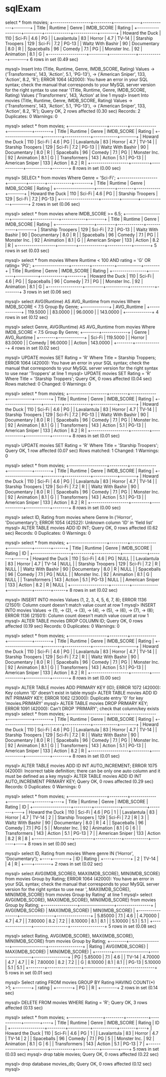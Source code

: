 # sqlExam
select * from movies;
+-------------------+---------+-------------+------------+--------+
| Title             | Runtime | Genre       | IMDB_SCORE | Rating |
+-------------------+---------+-------------+------------+--------+
| Howard the Duck   |     110 | Sci-Fi      |        4.6 | PG     |
| Lavalantula       |      83 | Horror      |        4.7 | TV-14  |
| Starship Troopers |     129 | Sci-Fi      |        7.2 | PG-13  |
| Waltz With Bashir |      90 | Documentary |        8.0 | R      |
| Spaceballs        |      96 | Comedy      |        7.1 | PG     |
| Monster Inc.      |      92 | Animation   |        8.1 | G      |
+-------------------+---------+-------------+------------+--------+
6 rows in set (0.49 sec)

mysql> Insert Into (Title, Runtime, Genre, IMDB_SCORE, Rating) Values
    -> ('Transformers', 143, 'Action', 5.1, 'PG-13'),
    -> ('American Sniper', 133, 'Action', 8.2, 'R');
ERROR 1064 (42000): You have an error in your SQL syntax; check the manual that corresponds to your MySQL server version for the right syntax to use near '(Title, Runtime, Genre, IMDB_SCORE, Rating) Values
('Transformers', 143, 'Action' at line 1
mysql> Insert Into movies (Title, Runtime, Genre, IMDB_SCORE, Rating) Values                                                                            -> ('Transformers', 143, 'Action', 5.1, 'PG-13'),                                                                                                   -> ('American Sniper', 133, 'Action', 8.2, 'R');                                                                                                Query OK, 2 rows affected (0.30 sec)
Records: 2  Duplicates: 0  Warnings: 0

mysql> select * from movies;
+-------------------+---------+-------------+------------+--------+
| Title             | Runtime | Genre       | IMDB_SCORE | Rating |
+-------------------+---------+-------------+------------+--------+
| Howard the Duck   |     110 | Sci-Fi      |        4.6 | PG     |
| Lavalantula       |      83 | Horror      |        4.7 | TV-14  |
| Starship Troopers |     129 | Sci-Fi      |        7.2 | PG-13  |
| Waltz With Bashir |      90 | Documentary |        8.0 | R      |
| Spaceballs        |      96 | Comedy      |        7.1 | PG     |
| Monster Inc.      |      92 | Animation   |        8.1 | G      |
| Transformers      |     143 | Action      |        5.1 | PG-13  |
| American Sniper   |     133 | Action      |        8.2 | R      |
+-------------------+---------+-------------+------------+--------+
8 rows in set (0.00 sec)

mysql> SELECt * from movies Where Genre = 'Sci-Fi';
+-------------------+---------+--------+------------+--------+
| Title             | Runtime | Genre  | IMDB_SCORE | Rating |
+-------------------+---------+--------+------------+--------+
| Howard the Duck   |     110 | Sci-Fi |        4.6 | PG     |
| Starship Troopers |     129 | Sci-Fi |        7.2 | PG-13  |
+-------------------+---------+--------+------------+--------+
2 rows in set (0.06 sec)

mysql> select * from movies where IMDB_SCORE >= 6.5;
+-------------------+---------+-------------+------------+--------+
| Title             | Runtime | Genre       | IMDB_SCORE | Rating |
+-------------------+---------+-------------+------------+--------+
| Starship Troopers |     129 | Sci-Fi      |        7.2 | PG-13  |
| Waltz With Bashir |      90 | Documentary |        8.0 | R      |
| Spaceballs        |      96 | Comedy      |        7.1 | PG     |
| Monster Inc.      |      92 | Animation   |        8.1 | G      |
| American Sniper   |     133 | Action      |        8.2 | R      |
+-------------------+---------+-------------+------------+--------+
5 rows in set (0.03 sec)

mysql> select * from movies Where Runtime < 100 AND rating = 'G' OR rating= 'PG';
+-----------------+---------+-----------+------------+--------+
| Title           | Runtime | Genre     | IMDB_SCORE | Rating |
+-----------------+---------+-----------+------------+--------+
| Howard the Duck |     110 | Sci-Fi    |        4.6 | PG     |
| Spaceballs      |      96 | Comedy    |        7.1 | PG     |
| Monster Inc.    |      92 | Animation |        8.1 | G      |
+-----------------+---------+-----------+------------+--------+
3 rows in set (0.06 sec)

mysql> select AVG(Runtime) AS AVG_Runtime from movies Where IMDB_SCORE < 7.5 Group By Genre;
+-------------+
| AVG_Runtime |
+-------------+
|    119.5000 |
|     83.0000 |
|     96.0000 |
|    143.0000 |
+-------------+
4 rows in set (0.12 sec)

mysql> select Genre, AVG(Runtime) AS AVG_Runtime from movies Where IMDB_SCORE < 7.5 Group By Genre;
+--------+-------------+
| Genre  | AVG_Runtime |
+--------+-------------+
| Sci-Fi |    119.5000 |
| Horror |     83.0000 |
| Comedy |     96.0000 |
| Action |    143.0000 |
+--------+-------------+
4 rows in set (0.02 sec)

mysql> UPDATE movies SET Rating = 'R' Where Title = Starship Troppers;
ERROR 1064 (42000): You have an error in your SQL syntax; check the manual that corresponds to your MySQL server version for the right syntax to use near 'Troppers' at line 1
mysql> UPDATE movies SET Rating = 'R' Where Title = 'Starship Troppers';
Query OK, 0 rows affected (0.04 sec)
Rows matched: 0  Changed: 0  Warnings: 0

mysql> select * from movies;
+-------------------+---------+-------------+------------+--------+
| Title             | Runtime | Genre       | IMDB_SCORE | Rating |
+-------------------+---------+-------------+------------+--------+
| Howard the Duck   |     110 | Sci-Fi      |        4.6 | PG     |
| Lavalantula       |      83 | Horror      |        4.7 | TV-14  |
| Starship Troopers |     129 | Sci-Fi      |        7.2 | PG-13  |
| Waltz With Bashir |      90 | Documentary |        8.0 | R      |
| Spaceballs        |      96 | Comedy      |        7.1 | PG     |
| Monster Inc.      |      92 | Animation   |        8.1 | G      |
| Transformers      |     143 | Action      |        5.1 | PG-13  |
| American Sniper   |     133 | Action      |        8.2 | R      |
+-------------------+---------+-------------+------------+--------+
8 rows in set (0.01 sec)

mysql> UPDATE movies SET Rating = 'R' Where Title = 'Starship Troopers';
Query OK, 1 row affected (0.07 sec)
Rows matched: 1  Changed: 1  Warnings: 0

mysql> select * from movies;
+-------------------+---------+-------------+------------+--------+
| Title             | Runtime | Genre       | IMDB_SCORE | Rating |
+-------------------+---------+-------------+------------+--------+
| Howard the Duck   |     110 | Sci-Fi      |        4.6 | PG     |
| Lavalantula       |      83 | Horror      |        4.7 | TV-14  |
| Starship Troopers |     129 | Sci-Fi      |        7.2 | R      |
| Waltz With Bashir |      90 | Documentary |        8.0 | R      |
| Spaceballs        |      96 | Comedy      |        7.1 | PG     |
| Monster Inc.      |      92 | Animation   |        8.1 | G      |
| Transformers      |     143 | Action      |        5.1 | PG-13  |
| American Sniper   |     133 | Action      |        8.2 | R      |
+-------------------+---------+-------------+------------+--------+
8 rows in set (0.00 sec)

mysql> select ID, Rating from movies where Genre In ('Horror', 'Documentary');
ERROR 1054 (42S22): Unknown column 'ID' in 'field list'
mysql> ALTER TABLE movies ADD ID INT; 
Query OK, 0 rows affected (0.62 sec)
Records: 0  Duplicates: 0  Warnings: 0

mysql> select * from movies;
+-------------------+---------+-------------+------------+--------+------+
| Title             | Runtime | Genre       | IMDB_SCORE | Rating | ID   |
+-------------------+---------+-------------+------------+--------+------+
| Howard the Duck   |     110 | Sci-Fi      |        4.6 | PG     | NULL |
| Lavalantula       |      83 | Horror      |        4.7 | TV-14  | NULL |
| Starship Troopers |     129 | Sci-Fi      |        7.2 | R      | NULL |
| Waltz With Bashir |      90 | Documentary |        8.0 | R      | NULL |
| Spaceballs        |      96 | Comedy      |        7.1 | PG     | NULL |
| Monster Inc.      |      92 | Animation   |        8.1 | G      | NULL |
| Transformers      |     143 | Action      |        5.1 | PG-13  | NULL |
| American Sniper   |     133 | Action      |        8.2 | R      | NULL |
+-------------------+---------+-------------+------------+--------+------+
8 rows in set (0.02 sec)

mysql> INSERT INTO movies Values (1, 2, 3, 4, 5, 6, 7, 8); 
ERROR 1136 (21S01): Column count doesn't match value count at row 1
mysql> INSERT INTO movies Values 
    -> (1),
    -> (2),
    -> (3),
    -> (4),
    -> (5),
    -> (6),
    -> (7),
    -> (8);
ERROR 1136 (21S01): Column count doesn't match value count at row 1
mysql> ALTER TABLE movies DROP COLUMN ID;
Query OK, 0 rows affected (0.19 sec)
Records: 0  Duplicates: 0  Warnings: 0

mysql> select * from movies;
+-------------------+---------+-------------+------------+--------+
| Title             | Runtime | Genre       | IMDB_SCORE | Rating |
+-------------------+---------+-------------+------------+--------+
| Howard the Duck   |     110 | Sci-Fi      |        4.6 | PG     |
| Lavalantula       |      83 | Horror      |        4.7 | TV-14  |
| Starship Troopers |     129 | Sci-Fi      |        7.2 | R      |
| Waltz With Bashir |      90 | Documentary |        8.0 | R      |
| Spaceballs        |      96 | Comedy      |        7.1 | PG     |
| Monster Inc.      |      92 | Animation   |        8.1 | G      |
| Transformers      |     143 | Action      |        5.1 | PG-13  |
| American Sniper   |     133 | Action      |        8.2 | R      |
+-------------------+---------+-------------+------------+--------+
8 rows in set (0.00 sec)

mysql> ALTER TABLE movies ADD PRIMARY KEY (ID);
ERROR 1072 (42000): Key column 'ID' doesn't exist in table
mysql> ALTER TABLE movies ADD ID INT PRIMARY KEY;
ERROR 1062 (23000): Duplicate entry '0' for key 'movies.PRIMARY'
mysql> ALTER TABLE movies DROP PRIMARY KEY;
ERROR 1091 (42000): Can't DROP 'PRIMARY'; check that column/key exists
mysql> select * from movies;
+-------------------+---------+-------------+------------+--------+
| Title             | Runtime | Genre       | IMDB_SCORE | Rating |
+-------------------+---------+-------------+------------+--------+
| Howard the Duck   |     110 | Sci-Fi      |        4.6 | PG     |
| Lavalantula       |      83 | Horror      |        4.7 | TV-14  |
| Starship Troopers |     129 | Sci-Fi      |        7.2 | R      |
| Waltz With Bashir |      90 | Documentary |        8.0 | R      |
| Spaceballs        |      96 | Comedy      |        7.1 | PG     |
| Monster Inc.      |      92 | Animation   |        8.1 | G      |
| Transformers      |     143 | Action      |        5.1 | PG-13  |
| American Sniper   |     133 | Action      |        8.2 | R      |
+-------------------+---------+-------------+------------+--------+
8 rows in set (0.01 sec)

mysql> ALTER TABLE movies ADD ID INT AUTO_INCREMENT;
ERROR 1075 (42000): Incorrect table definition; there can be only one auto column and it must be defined as a key
mysql> ALTER TABLE movies ADD ID INT AUTO_INCREMENT PRIMARY KEY;
Query OK, 0 rows affected (0.29 sec)
Records: 0  Duplicates: 0  Warnings: 0

mysql> select * from movies; 
+-------------------+---------+-------------+------------+--------+----+
| Title             | Runtime | Genre       | IMDB_SCORE | Rating | ID |
+-------------------+---------+-------------+------------+--------+----+
| Howard the Duck   |     110 | Sci-Fi      |        4.6 | PG     |  1 |
| Lavalantula       |      83 | Horror      |        4.7 | TV-14  |  2 |
| Starship Troopers |     129 | Sci-Fi      |        7.2 | R      |  3 |
| Waltz With Bashir |      90 | Documentary |        8.0 | R      |  4 |
| Spaceballs        |      96 | Comedy      |        7.1 | PG     |  5 |
| Monster Inc.      |      92 | Animation   |        8.1 | G      |  6 |
| Transformers      |     143 | Action      |        5.1 | PG-13  |  7 |
| American Sniper   |     133 | Action      |        8.2 | R      |  8 |
+-------------------+---------+-------------+------------+--------+----+
8 rows in set (0.00 sec)

mysql> select ID, Rating from movies Where genre IN ('Horror', 'Documentary');
+----+--------+
| ID | Rating |
+----+--------+
|  2 | TV-14  |
|  4 | R      |
+----+--------+
2 rows in set (0.02 sec)

mysql> select AVG(IMDB_SCORE0, MAX(IMDB_SCORE), MIN(IMDB_SCORE) from movies Group by Rating;
ERROR 1064 (42000): You have an error in your SQL syntax; check the manual that corresponds to your MySQL server version for the right syntax to use near ', MAX(IMDB_SCORE), MIN(IMDB_SCORE) from movies Group by Rating' at line 1
mysql> select AVG(IMDB_SCORE), MAX(IMDB_SCORE), MIN(IMDB_SCORE) from movies Group by Rating;
+-----------------+-----------------+-----------------+
| AVG(IMDB_SCORE) | MAX(IMDB_SCORE) | MIN(IMDB_SCORE) |
+-----------------+-----------------+-----------------+
|         5.85000 |             7.1 |             4.6 |
|         4.70000 |             4.7 |             4.7 |
|         7.80000 |             8.2 |             7.2 |
|         8.10000 |             8.1 |             8.1 |
|         5.10000 |             5.1 |             5.1 |
+-----------------+-----------------+-----------------+
5 rows in set (0.08 sec)

mysql> select Rating, AVG(IMDB_SCORE), MAX(IMDB_SCORE), MIN(IMDB_SCORE) from movies Group by Rating;
+--------+-----------------+-----------------+-----------------+
| Rating | AVG(IMDB_SCORE) | MAX(IMDB_SCORE) | MIN(IMDB_SCORE) |
+--------+-----------------+-----------------+-----------------+
| PG     |         5.85000 |             7.1 |             4.6 |
| TV-14  |         4.70000 |             4.7 |             4.7 |
| R      |         7.80000 |             8.2 |             7.2 |
| G      |         8.10000 |             8.1 |             8.1 |
| PG-13  |         5.10000 |             5.1 |             5.1 |
+--------+-----------------+-----------------+-----------------+
5 rows in set (0.01 sec)

mysql> Select rating FROM movies GROUP BY Rating HAVING COUNT(*) >1;
+--------+
| rating |
+--------+
| PG     |
| R      |
+--------+
2 rows in set (0.14 sec)

mysql> DELETE FROM movies WHERE Rating = 'R';
Query OK, 3 rows affected (0.13 sec)

mysql> select * from movies;
+-----------------+---------+-----------+------------+--------+----+
| Title           | Runtime | Genre     | IMDB_SCORE | Rating | ID |
+-----------------+---------+-----------+------------+--------+----+
| Howard the Duck |     110 | Sci-Fi    |        4.6 | PG     |  1 |
| Lavalantula     |      83 | Horror    |        4.7 | TV-14  |  2 |
| Spaceballs      |      96 | Comedy    |        7.1 | PG     |  5 |
| Monster Inc.    |      92 | Animation |        8.1 | G      |  6 |
| Transformers    |     143 | Action    |        5.1 | PG-13  |  7 |
+-----------------+---------+-----------+------------+--------+----+
5 rows in set (0.03 sec)
mysql> drop table movies;
Query OK, 0 rows affected (0.22 sec)

mysql> drop database movies_db;
Query OK, 0 rows affected (0.12 sec)
mysql> 

